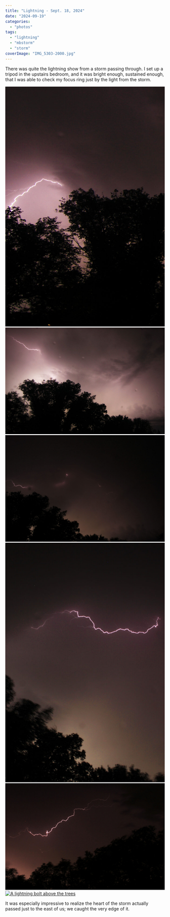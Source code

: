 ```yaml
---
title: "Lightning - Sept. 18, 2024"
date: "2024-09-19"
categories: 
  - "photos"
tags: 
  - "lightning"
  - "mbstorm"
  - "storm"
coverImage: "IMG_5303-2000.jpg"
---
```


There was quite the lightning show from a storm passing through. I set up a tripod in the upstairs bedroom, and it was bright enough, sustained enough, that I was able to check my focus ring just by the light from the storm.

[![A lightning bolt above the trees](images/IMG_5301-2000-1024x682.jpg)![A lightning bolt above the trees](images/IMG_5299-2000-1024x682.jpg)![A lightning bolt above the trees](images/IMG_5290-2000-683x1024.jpg)![A lightning bolt above the trees](images/IMG_5006-2000-1024x682.jpg)![A lightning bolt above the trees](images/IMG_4998-2000-1024x682.jpg)![A lightning bolt above the trees](https://i2.wp.com/patrickjohanneson.com/wp-content/uploads/2024/09/IMG_4998-2000-1024x682.jpg?ssl=1)](https://patrickjohanneson.com/wp-content/uploads/2024/09/IMG_5309-2000-682x1024.jpg)

It was especially impressive to realize the heart of the storm actually passed just to the east of us; we caught the very edge of it.
